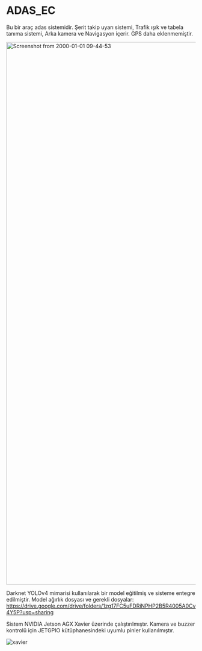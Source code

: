 # ADAS_EC
Bu bir araç adas sistemidir. Şerit takip uyarı sistemi, Trafik ışık ve tabela tanıma sistemi, Arka kamera ve Navigasyon içerir. GPS daha eklenmemiştir. 

<img width="2560" height="1440" alt="Screenshot from 2000-01-01 09-44-53" src="https://github.com/user-attachments/assets/bb049530-285f-4ea1-9d62-df04882e16bd" />

Darknet YOLOv4 mimarisi kullanılarak bir model eğitilmiş ve sisteme entegre edilmiştir. Model ağırlık dosyası ve gerekli dosyalar: https://drive.google.com/drive/folders/1zg17FC5uFDRiNPHP2B5R4005A0Cv4Y5P?usp=sharing

Sistem NVIDIA Jetson AGX Xavier üzerinde çalıştırılmıştır. Kamera ve buzzer kontrolü için JETGPIO kütüphanesindeki uyumlu pinler kullanılmıştır.

![xavier](https://github.com/user-attachments/assets/8efa963f-0a2e-4dce-9207-279c319ebba4)

